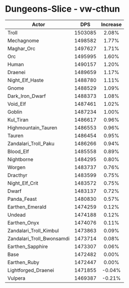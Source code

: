 # Dungeons-Slice - vw-cthun
| Actor | DPS | Increase |
|---|:---:|:---:|
|Troll|1503085|2.08%|
|Mechagnome|1498582|1.77%|
|Maghar_Orc|1497627|1.71%|
|Orc|1495995|1.60%|
|Human|1490157|1.20%|
|Draenei|1489659|1.17%|
|Night_Elf_Haste|1488780|1.11%|
|Gnome|1488529|1.09%|
|Dark_Iron_Dwarf|1488373|1.08%|
|Void_Elf|1487461|1.02%|
|Goblin|1487234|1.00%|
|Kul_Tiran|1486617|0.96%|
|Highmountain_Tauren|1486553|0.96%|
|Tauren|1486454|0.95%|
|Zandalari_Troll_Paku|1486266|0.94%|
|Blood_Elf|1485558|0.89%|
|Nightborne|1484295|0.80%|
|Worgen|1483737|0.76%|
|Dracthyr|1483599|0.75%|
|Night_Elf_Crit|1483572|0.75%|
|Dwarf|1483137|0.72%|
|Panda_Feast|1480830|0.57%|
|Earthen_Emerald|1474259|0.12%|
|Undead|1474188|0.12%|
|Earthen_Onyx|1474076|0.11%|
|Zandalari_Troll_Kimbul|1473863|0.09%|
|Zandalari_Troll_Bwonsamdi|1473714|0.08%|
|Earthen_Sapphire|1473307|0.06%|
|Base|1472482|0.00%|
|Earthen_Ruby|1472447|0.00%|
|Lightforged_Draenei|1471855|-0.04%|
|Vulpera|1469387|-0.21%|
